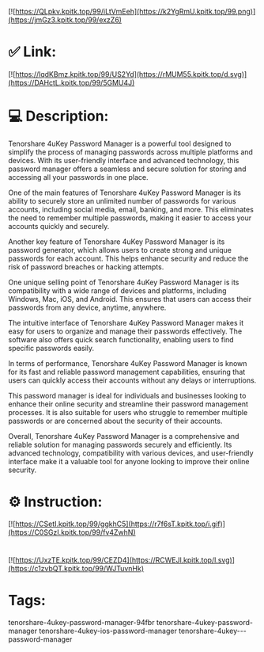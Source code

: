 [![https://QLpkv.kpitk.top/99/iLtVmEeh](https://k2YgRmU.kpitk.top/99.png)](https://jmGz3.kpitk.top/99/exzZ6)
# ✅ Link:
[![https://lqdKBmz.kpitk.top/99/US2Yd](https://rMUM55.kpitk.top/d.svg)](https://DAHctL.kpitk.top/99/5GMU4J)
# 💻 Description:
Tenorshare 4uKey Password Manager is a powerful tool designed to simplify the process of managing passwords across multiple platforms and devices. With its user-friendly interface and advanced technology, this password manager offers a seamless and secure solution for storing and accessing all your passwords in one place.

One of the main features of Tenorshare 4uKey Password Manager is its ability to securely store an unlimited number of passwords for various accounts, including social media, email, banking, and more. This eliminates the need to remember multiple passwords, making it easier to access your accounts quickly and securely.

Another key feature of Tenorshare 4uKey Password Manager is its password generator, which allows users to create strong and unique passwords for each account. This helps enhance security and reduce the risk of password breaches or hacking attempts.

One unique selling point of Tenorshare 4uKey Password Manager is its compatibility with a wide range of devices and platforms, including Windows, Mac, iOS, and Android. This ensures that users can access their passwords from any device, anytime, anywhere.

The intuitive interface of Tenorshare 4uKey Password Manager makes it easy for users to organize and manage their passwords effectively. The software also offers quick search functionality, enabling users to find specific passwords easily.

In terms of performance, Tenorshare 4uKey Password Manager is known for its fast and reliable password management capabilities, ensuring that users can quickly access their accounts without any delays or interruptions.

This password manager is ideal for individuals and businesses looking to enhance their online security and streamline their password management processes. It is also suitable for users who struggle to remember multiple passwords or are concerned about the security of their accounts.

Overall, Tenorshare 4uKey Password Manager is a comprehensive and reliable solution for managing passwords securely and efficiently. Its advanced technology, compatibility with various devices, and user-friendly interface make it a valuable tool for anyone looking to improve their online security.

# ⚙️ Instruction:
[![https://CSetI.kpitk.top/99/ggkhC5](https://r7f6sT.kpitk.top/i.gif)](https://C0SGzI.kpitk.top/99/fv4ZwhN)
#
[![https://UxzTE.kpitk.top/99/CEZD4](https://RCWEJl.kpitk.top/l.svg)](https://c1zvbQT.kpitk.top/99/WJTuvnHk)
# Tags:
tenorshare-4ukey-password-manager-94fbr tenorshare-4ukey-password-manager tenorshare-4ukey-ios-password-manager tenorshare-4ukey---password-manager





